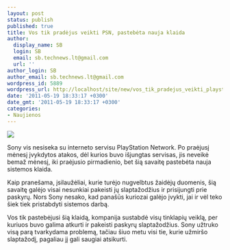 ```yaml
---
layout: post
status: publish
published: true
title: Vos tik pradėjus veikti PSN, pastebėta nauja klaida
author:
  display_name: SB
  login: SB
  email: sb.technews.lt@gmail.com
  url: ''
author_login: SB
author_email: sb.technews.lt@gmail.com
wordpress_id: 5889
wordpress_url: http://localhost/site/new/vos_tik_pradejus_veikti_playstation_network_pastebeta_nauja_klaida/
date: '2011-05-19 18:33:17 +0300'
date_gmt: '2011-05-19 18:33:17 +0300'
categories:
- Naujienos
---
```

<div class="imgright"><img src="http://technews.lt/upload/zdnet-playstation-network-logo.jpg"  /></div>
<p>Sony vis nesiseka su interneto servisu PlayStation Network. Po praėjusį mėnesį įvykdytos atakos, dėl kurios buvo išjungtas servisas, jis neveikė bemaž mėnesį, iki praėjusio pirmadienio, bet šią savaitę pastebėta nauja sistemos klaida.</p>
<p>Kaip pranešama, įsilaužėliai, kurie turėjo nugvelbtus žaidėjų duomenis, šią savaitę galėjo visai nesunkiai pakeisti jų slaptažodžius ir prisijungti prie paskyrų. Nors Sony nesako, kad panašūs kuriozai galėjo įvykti, jai ir vėl teko šiek tiek pristabdyti sistemos darbą.</p>
<p>Vos tik pastebėjusi šią klaidą, kompanija sustabdė visų tinklapių veiklą, per kuriuos buvo galima atkurti ir pakeisti paskyrų slaptažodžius. Sony užtruko visą parą tvarkydama problemą, tačiau šiuo metu visi tie, kurie užmiršo slaptažodį, pagaliau jį gali saugiai atsikurti.<br /></p>
